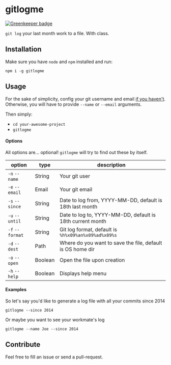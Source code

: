# gitlogme

[![Greenkeeper badge](https://badges.greenkeeper.io/ricardocasares/gitlogme.svg)](https://greenkeeper.io/)

`git log` your last month work to a file. With class.

## Installation
Make sure you have `node` and `npm` installed and run:

`npm i -g gitlogme`

## Usage
For the sake of simplicity, config your git username and email [if you haven't](https://git-scm.com/book/en/v2/Getting-Started-First-Time-Git-Setup). Otherwise, you will have to provide `--name` or `--email` arguments.

Then simply:
* `cd your-awesome-project`
* `gitlogme`

#### Options
All options are... optional! `gitlogme` will try to find out these by itself.

| option | type | description |
|------|------|-------------|
|`-n` `--name`|String| Your git user |
|`-e` `--email`|Email| Your git email |
|`-s` `--since`|String| Date to log from, YYYY-MM-DD, default is 18th last month |
|`-u` `--until`|String| Date to log to, YYYY-MM-DD, default is 18th current month |
|`-f` `--format`|String| Git log format, default is `%h%x09%an%x09%ad%x09%s` |
|`-d` `--dest`|Path| Where do you want to save the file, default is OS home dir |
|`-o` `--open`|Boolean| Open the file upon creation |
|`-h` `--help`|Boolean| Displays help menu |


#### Examples

So let's say you'd like to generate a log file with all your commits since 2014

`gitlogme --since 2014`

Or maybe you want to see your workmate's log

`gitlogme --name Joe --since 2014`

## Contribute
Feel free to fill an issue or send a pull-request.
